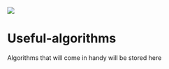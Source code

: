 ![](https://www.svgrepo.com/show/109297/gear-rotation.svg)

# Useful-algorithms
  Algorithms that will come in handy will be stored here
